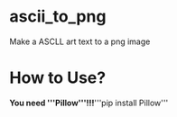 # ascii_to_png
Make a ASCLL art text to a png image
# How to Use?
**You need '''Pillow'''!!!**'''pip install Pillow'''
